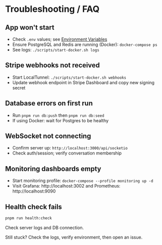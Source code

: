 # Troubleshooting / FAQ

## App won't start
- Check `.env` values; see [Environment Variables](Environment-Variables)
- Ensure PostgreSQL and Redis are running (Docker): `docker-compose ps`
- See logs: `./scripts/start-docker.sh logs`

## Stripe webhooks not received
- Start LocalTunnel: `./scripts/start-docker.sh webhooks`
- Update webhook endpoint in Stripe Dashboard and copy new signing secret

## Database errors on first run
- Run `pnpm run db:push` then `pnpm run db:seed`
- If using Docker: wait for Postgres to be healthy

## WebSocket not connecting
- Confirm server up: `http://localhost:3000/api/socketio`
- Check auth/session; verify conversation membership

## Monitoring dashboards empty
- Start monitoring profile: `docker-compose --profile monitoring up -d`
- Visit Grafana: http://localhost:3002 and Prometheus: http://localhost:9090

## Health check fails
```bash
pnpm run health:check
```
Check server logs and DB connection.

Still stuck? Check the logs, verify environment, then open an issue.
